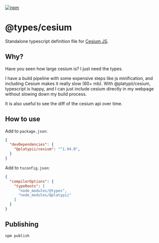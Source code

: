 [![npm](https://img.shields.io/npm/v/@platypii/cesium)](https://www.npmjs.com/package/@platypii/cesium)

# @types/cesium

Standalone typescript definition file for [Cesium JS](https://github.com/CesiumGS/cesium).

## Why?

Have you seen how large cesium is? I just need the types.

I have a build pipeline with some expensive steps like js minification, and including Cesium makes it really slow (60+ mb). With @platypii/cesium, typescript is happy, and I can just include cesium directly in my webpage without slowing down my build process.

It is also useful to see the diff of the cesium api over time.

## How to use

Add to `package.json`:
```json
{
  "devDependencies": {
    "@platypii/cesium": "^1.94.0",
  }
}
```

Add to `tsconfig.json`:
```json
{
  "compilerOptions": {
    "typeRoots": [
      "node_modules/@types",
      "node_modules/@platypii"
    ]
  }
}
```

## Publishing

```
npm publish
```
